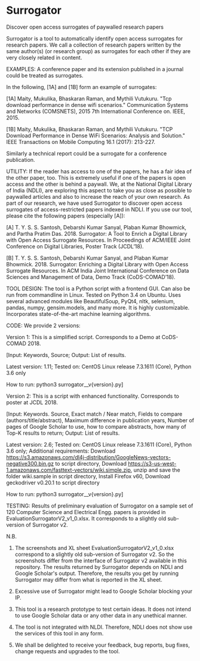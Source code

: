 # Surrogator
Discover open access surrogates of paywalled research papers

Surrogator is a tool to automatically identify open access surrogates for research papers.
We call a collection of research papers written by the same author(s) (or research group) as surrogates for each other if they are very closely related in content.
 
EXAMPLES: 
A conference paper and its extension published in a journal could be treated as surrogates. 

In the following, [1A] and [1B] form an example of surrogates:

[1A] Maity, Mukulika, Bhaskaran Raman, and Mythili Vutukuru. "Tcp download performance in dense wifi scenarios." Communication Systems and Networks (COMSNETS), 2015 7th International Conference on. IEEE, 2015.

[1B] Maity, Mukulika, Bhaskaran Raman, and Mythili Vutukuru. "TCP Download Performance in Dense WiFi Scenarios: Analysis and Solution." IEEE Transactions on Mobile Computing 16.1 (2017): 213-227.

Similarly a technical report could be a surrogate for a conference publication.

UTILITY:
If the reader has access to one of the papers, he has a fair idea of the other paper, too. This is extremely useful if one of the papers is open access and the other is behind a paywall. We, at the National Digital Library of India (NDLI), are exploring this aspect to take you as close as possible to paywalled articles and also to increase the reach of your own research. As part of our research, we have used Surrogator to discover open access surrogates of access-restricted papers indexed in NDLI.
If you use our tool, please cite the following papers (especially [A]):

[A] T. Y. S. S. Santosh, Debarshi Kumar Sanyal, Plaban Kumar Bhowmick, and Partha Pratim Das. 2018. Surrogator: A Tool to Enrich a Digital Library with Open Access Surrogate Resources. In Proceedings of ACM/IEEE Joint Conference on Digital Libraries, Poster Track (JCDL’18).

[B] T. Y. S. S. Santosh, Debarshi Kumar Sanyal, and Plaban Kumar Bhowmick. 2018. Surrogator: Enriching a Digital Library with Open Access Surrogate Resources. In ACM India Joint International Conference on Data Sciences and Management of Data, Demo Track (CoDS-COMAD’18).

TOOL DESIGN:
The tool is a Python script with a frontend GUI. Can also be run from commandline in Linux. Tested on Python 3.4 on Ubuntu.
Uses several advanced modules like BeautifulSoup, PyQt4, nltk, selenium, pandas, numpy, gensim.models, and many more. It is highly customizable. Incorporates state-of-the-art machine learning algorithms.


CODE:
We provide 2 versions:

Version 1: This is a simplified script. Corresponds to a Demo at CoDS-COMAD 2018.

 [Input: Keywords, Source; Output: List of results.

 Latest version: 1.11; Tested on: CentOS Linux release 7.3.1611 (Core), Python 3.6 only

 How to run: python3 surrogator__v{version}.py]


Version 2: This is a script with enhanced functionality. Corresponds to poster at JCDL 2018.

[Input: Keywords. Source, Exact match / Near match, Fields to compare (authors/title/abstract), Maximum difference in publication years, Number of pages of Google Scholar to use, how to compare abstracts, how many of Top-K results to return; Output: List of results.

 Latest version: 2.6; Tested on: CentOS Linux release 7.3.1611 (Core), Python 3.6 only; Additional requirements: Download https://s3.amazonaws.com/dl4j-distribution/GoogleNews-vectors-negative300.bin.gz to script directory, Download  https://s3-us-west-1.amazonaws.com/fasttext-vectors/wiki.simple.zip, unzip and save the folder wiki.sample in script directory, Install Firefox v60, Download geckodriver v0.20.1 to script directory

 How to run: python3 surrogator__v{version}.py]


TESTING:
Results of preliminary evaluation of Surrogator on a sample set of 120 Computer Science and Electrical Engg. papers is provided in EvaluationSurrogatorV2_v1_0.xlsx. It corresponds to a slightly old sub-version of Surrogator v2.


N.B. 
1. The screenshots and XL sheet EvaluationSurrogatorV2_v1_0.xlsx correspond to a slightly old sub-version of Surrogator v2. So the screenshots differ from the interface of Surrogator v2 available in this repository. The results returned by Surrogator depends on NDLI and Google Scholar's output. Therefore, the results you get by running Surrogator may differ from what is reported in the XL sheet.

2. Excessive use of Surrogator might lead to Google Scholar blocking your IP.

3. This tool is a research prototype to test certain ideas. It does not intend to use Google Scholar data or any other data in any unethical manner.

4. The tool is not integrated with NLDI. Therefore, NDLI does not show use the services of this tool in any form.

5. We shall be delighted to receive your feedback, bug reports, bug fixes, change requests and upgrades to the tool.


